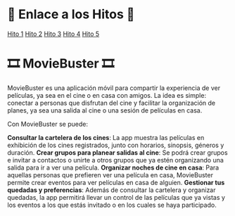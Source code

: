 # 🔗 Enlace a los Hitos 🔗

[Hito 1](/hito1/)
[Hito 2](/hito2/)
[Hito 3](/hito3/)
[Hito 4](/hito4/)
[Hito 5](/hito5/)


# 🎞️ MovieBuster 🎞️

MovieBuster es una aplicación móvil para compartir la experiencia de ver películas, ya sea en el cine o en casa con amigos. La idea es simple: conectar a personas que disfrutan del cine y facilitar la organización de planes, ya sea una salida al cine o una sesión de películas en casa.

Con MovieBuster se puede:

**Consultar la cartelera de los cines**: La app muestra las películas en exhibición de los cines registrados, junto con horarios, sinopsis, géneros y duración.
**Crear grupos para planear salidas al cine**: Se podrá crear grupos e invitar a contactos o unirte a otros grupos que ya estén organizando una salida para ir a ver una película.
**Organizar noches de cine en casa**: Para aquellas personas que prefieren ver una película en casa, MovieBuster permite crear eventos para ver películas en casa de alguien.
**Gestionar tus quedadas y preferencias**: Además de consultar la cartelera y organizar quedadas, la app permitirá llevar un control de las películas que ya vistas y los eventos a los que estás invitado o en los cuales se haya participado. 
